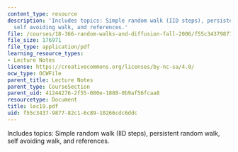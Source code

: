 ```yaml
---
content_type: resource
description: 'Includes topics: Simple random walk (IID steps), persistent random walk,
  self avoiding walk, and references.'
file: /courses/18-366-random-walks-and-diffusion-fall-2006/f55c3437987782c16c8910266cdc6ddc_lec19.pdf
file_size: 176971
file_type: application/pdf
learning_resource_types:
- Lecture Notes
license: https://creativecommons.org/licenses/by-nc-sa/4.0/
ocw_type: OCWFile
parent_title: Lecture Notes
parent_type: CourseSection
parent_uid: 41244276-2f55-080e-1888-0b9af56fcaa8
resourcetype: Document
title: lec19.pdf
uid: f55c3437-9877-82c1-6c89-10266cdc6ddc
---
```

Includes topics: Simple random walk (IID steps), persistent random walk, self avoiding walk, and references.